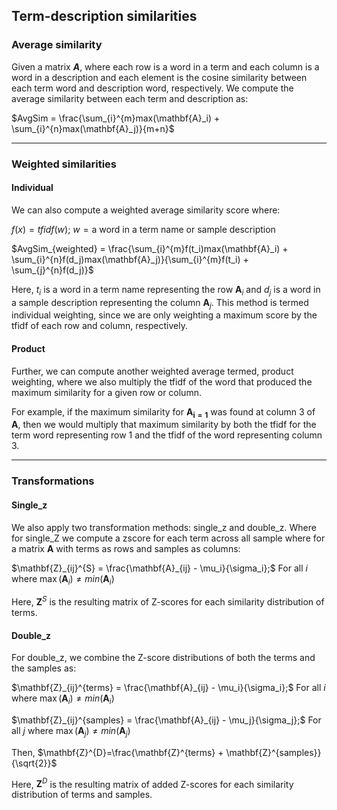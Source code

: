 ## Term-description similarities

### Average similarity
Given a matrix *__A__*, where each row is a word in a term and each column is a word in a description and each element is the cosine similarity between each term word and description word, respectively.
We compute the average similarity between each term and description as:

$AvgSim = \frac{\sum_{i}^{m}max(\mathbf{A}_i) + \sum_{i}^{n}max(\mathbf{A}_j)}{m+n}$

------------------------
### Weighted similarities

#### Individual
We can also compute a weighted average similarity score where:

$f(x) = tfidf(w)$; $w = \text{a word in a term name or sample description}$

$AvgSim_{weighted} = \frac{\sum_{i}^{m}f(t_i)max(\mathbf{A}_i) + \sum_{i}^{n}f(d_j)max(\mathbf{A}_j)}{\sum_{i}^{m}f(t_i) + \sum_{j}^{n}f(d_j)}$

Here, $t_i$ is a word in a term name representing the row $\mathbf{A}_i$ and $d_j$ is a word in a sample description representing the column $\mathbf{A}_j$. This method is termed individual weighting, since we are only weighting a maximum score by the tfidf of each row and column, respectively.

#### Product
Further, we can compute another weighted average termed, product weighting, where we also multiply the tfidf of the word that produced the maximum similarity for a given row or column. 

For example, if the maximum similarity for $\mathbf{A_{i=1}}$ was found at column 3 of $\mathbf{A}$, then we would multiply that maximum similarity by both the tfidf for the term word representing row 1 and the tfidf of the word representing column 3. 

------------------------
### Transformations

#### Single_z
We also apply two transformation methods: single_z and double_z. Where for single_Z we compute a zscore for each term across all sample  where for a matrix $\mathbf{A}$ with terms as rows and samples as columns:

$\mathbf{Z}_{ij}^{S} = \frac{\mathbf{A}_{ij} - \mu_i}{\sigma_i};$ For all $i$ where $\max(\mathbf{A}_i) \neq min(\mathbf{A}_i)$

Here, $\mathbf{Z}^{S}$ is the resulting matrix of Z-scores for each similarity distribution of terms.


#### Double_z
For double_z, we combine the Z-score distributions of both the terms and the samples as:

$\mathbf{Z}_{ij}^{terms} = \frac{\mathbf{A}_{ij} - \mu_i}{\sigma_i};$ For all $i$ where $\max(\mathbf{A}_i) \neq min(\mathbf{A}_i)$

$\mathbf{Z}_{ij}^{samples} = \frac{\mathbf{A}_{ij} - \mu_j}{\sigma_j};$ For all $j$ where $\max(\mathbf{A}_j) \neq min(\mathbf{A}_j)$

Then,
$\mathbf{Z}^{D}=\frac{\mathbf{Z}^{terms} + \mathbf{Z}^{samples}}{\sqrt{2}}$

Here, $\mathbf{Z}^{D}$ is the resulting matrix of added Z-scores for each similarity distribution of terms and samples.

